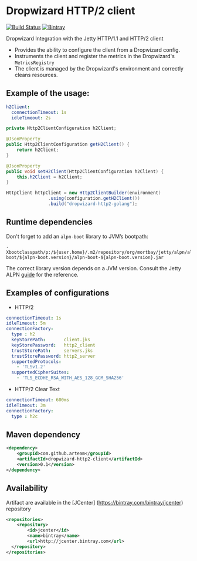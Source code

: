 # Dropwizard HTTP/2 client
[![Build Status](https://travis-ci.org/arteam/dropwizard-http2-client.svg?branch=master)](https://travis-ci.org/arteam/dropwizard-http2-client)
[![Bintray](https://img.shields.io/bintray/v/arteam/maven/dropwizard-http2-client.svg?maxAge=2592000)]()

Dropwizard Integration with the Jetty HTTP/1.1 and HTTP/2 client

* Provides the ability to configure the client from a Dropwizard config.
* Instruments the client and register the metrics in the Dropwizard's `MetricsRegistry`
* The client is managed by the Dropwizard's environment and correctly cleans resources.

## Example of the usage:

```yaml
h2Client:
  connectionTimeout: 1s
  idleTimeout: 2s
```

```java
private Http2ClientConfiguration h2Client;

@JsonProperty
public Http2ClientConfiguration getH2Client() {
    return h2Client;
}

@JsonProperty
public void setH2Client(Http2ClientConfiguration h2Client) {
    this.h2Client = h2Client;
}
```

```java
HttpClient httpClient = new Http2ClientBuilder(environment)
                .using(configuration.getH2Client())
                .build("dropwizard-http2-golang");
```

## Runtime dependencies

Don't forget to add an `alpn-boot` library to JVM’s bootpath:
```
-Xbootclasspath/p:/${user.home}/.m2/repository/org/mortbay/jetty/alpn/alpn-boot/${alpn-boot.version}/alpn-boot-${alpn-boot.version}.jar
```

The correct library version depends on a JVM version. Consult the Jetty ALPN [guide](http://www.eclipse.org/jetty/documentation/current/alpn-chapter.html) for the reference.

## Examples of configurations

* HTTP/2

```yml
connectionTimeout: 1s
idleTimeout: 5m
connectionFactory:
  type : h2
  keyStorePath:       client.jks
  keyStorePassword:   http2_client
  trustStorePath:     servers.jks
  trustStorePassword: http2_server
  supportedProtocols:
    - 'TLSv1.2'
  supportedCipherSuites:
    - 'TLS_ECDHE_RSA_WITH_AES_128_GCM_SHA256'
```

* HTTP/2 Clear Text

```yml
connectionTimeout: 600ms
idleTimeout: 3m
connectionFactory:
  type : h2c
```

## Maven dependency

```xml
<dependency>
    <groupId>com.github.arteam</groupId>
    <artifactId>dropwizard-http2-client</artifactId>
    <version>0.1</version>
</dependency>
```

## Availability

Artifact are available in the [JCenter] (https://bintray.com/bintray/jcenter) repository

````xml
<repositories>
    <repository>
        <id>jcenter</id>
        <name>bintray</name>
        <url>http://jcenter.bintray.com</url>
  </repository>
</repositories>
````

